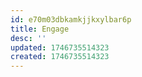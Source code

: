 ```yaml
---
id: e70m03dbkamkjjkxylbar6p
title: Engage
desc: ''
updated: 1746735514323
created: 1746735514323
---
```

